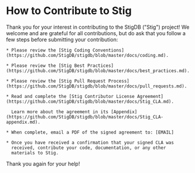 # How to Contribute to Stig

Thank you for your interest in contributing to the StigDB ("Stig") project! We welcome and are grateful for all contributions, but do ask that you follow a few steps before submitting your contribution:

    * Please review the [Stig Coding Conventions](https://github.com/StigDB/stigdb/blob/master/docs/coding.md).

    * Please review the [Stig Best Practices](https://github.com/StigDB/stigdb/blob/master/docs/best_practices.md).

    * Please review the [Stig Pull Request Process](https://github.com/StigDB/stigdb/blob/master/docs/pull_requests.md).

    * Read and complete the [Stig Contributor License Agreement](https://github.com/StigDB/stigdb/blob/master/docs/Stig_CLA.md).

      Learn more about the agreement in its [Appendix](https://github.com/StigDB/stigdb/blob/master/docs/Stig_CLA-appendix.md).
    
    * When complete, email a PDF of the signed agreement to: [EMAIL]

    * Once you have received a confirmation that your signed CLA was
      received, contribute your code, documentation, or any other
      materials to Stig.

Thank you again for your help!
